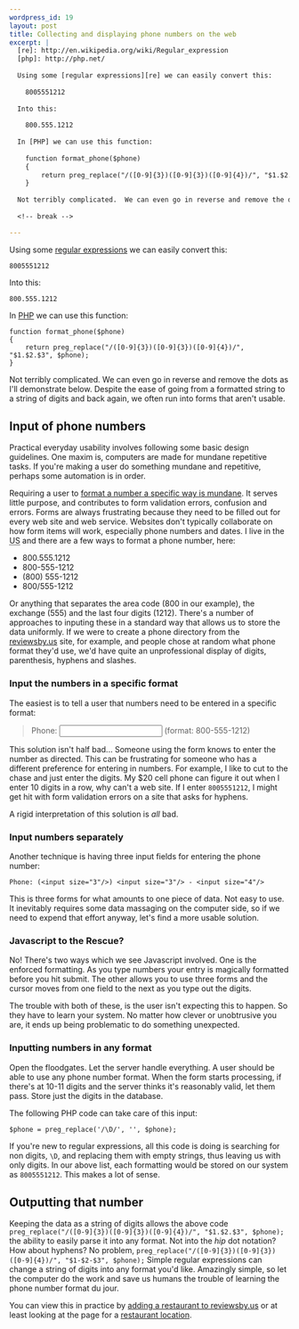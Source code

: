 ```yaml
--- 
wordpress_id: 19
layout: post
title: Collecting and displaying phone numbers on the web
excerpt: |
  [re]: http://en.wikipedia.org/wiki/Regular_expression
  [php]: http://php.net/
  
  Using some [regular expressions][re] we can easily convert this:
  
  	8005551212
  
  Into this:
  
  	800.555.1212
  
  In [PHP] we can use this function:
  
  	function format_phone($phone)
  	{
  		return preg_replace("/([0-9]{3})([0-9]{3})([0-9]{4})/", "$1.$2.$3", $phone); 
  	}
  
  Not terribly complicated.  We can even go in reverse and remove the dots as I'll demonstrate below.  Despite the ease of going from a formatted string to a string of digits and back again, we often run into forms that aren't usable.
  
  <!-- break -->

---
```

[re]: http://en.wikipedia.org/wiki/Regular_expression
[php]: http://php.net/

Using some [regular expressions][re] we can easily convert this:

	8005551212

Into this:

	800.555.1212

In [PHP] we can use this function:

	function format_phone($phone)
	{
		return preg_replace("/([0-9]{3})([0-9]{3})([0-9]{4})/", "$1.$2.$3", $phone); 
	}

Not terribly complicated.  We can even go in reverse and remove the dots as I'll demonstrate below.  Despite the ease of going from a formatted string to a string of digits and back again, we often run into forms that aren't usable.

<!-- break --><!--more-->


## Input of phone numbers

Practical everyday usability involves following some basic design guidelines.  One maxim is, computers are made for mundane repetitive tasks.  If you're making a user do something mundane and repetitive, perhaps some automation is in order.  


Requiring a user to [format a number a specific way is mundane][ui1].  It serves little purpose, and contributes to form validation errors, confusion and errors.  Forms are always frustrating because they need to be filled out for every web site and web service.  Websites don't typically collaborate on how form items will work, especially phone numbers and dates.  I live in the <acronym title="United States">US</acronym> and there are a few ways to format a phone number, here:

* 800.555.1212
* 800-555-1212
* (800) 555-1212
* 800/555-1212

Or anything that separates the area code (800 in our example), the exchange (555) and the last four digits (1212).  There's a number of approaches to inputing these in a standard way that allows us to store the data uniformly.  If we were to create a phone directory from the [reviewsby.us][rbu] site, for example, and people chose at random what phone format they'd use, we'd have quite an unprofessional display of digits, parenthesis, hyphens and slashes.

### Input the numbers in a specific format

The easiest is to tell a user that numbers need to be entered in a specific format:

> Phone: <input /> (format: 800-555-1212)

This solution isn't half bad...  Someone using the form knows to enter the number as directed.  This can be frustrating for someone who has a different preference for entering in numbers.  For example, I like to cut to the chase and just enter the digits.  My $20 cell phone can figure it out when I enter 10 digits in a row, why can't a web site.  If I enter `8005551212`, I might get hit with form validation errors on a site that asks for hyphens.

A rigid interpretation of this solution is *all* bad.

### Input numbers separately

Another technique is having three input fields for entering the phone number:

	Phone: (<input size="3"/>) <input size="3"/> - <input size="4"/>

This is three forms for what amounts to one piece of data.  Not easy to use.  It inevitably requires some data massaging on the computer side, so if we need to expend that effort anyway, let's find a more usable solution.

### Javascript to the Rescue?

No!  There's two ways which we see Javascript involved.  One is the enforced formatting.  As you type numbers your entry is magically formatted before you hit submit.  The other allows you to use three forms and the cursor moves from one field to the next as you type out the digits.

The trouble with both of these, is the user isn't expecting this to happen.  So they have to learn your system.  No matter how clever or unobtrusive you are, it ends up being problematic to do something unexpected.

### Inputting numbers in any format

Open the floodgates.  Let the server handle everything.  A user should be able to use any phone number format.  When the form starts processing, if there's at 10-11 digits and the server thinks it's reasonably valid, let them pass.  Store just the digits in the database.

The following PHP code can take care of this input:

	$phone = preg_replace('/\D/', '', $phone);

If you're new to regular expressions, all this code is doing is searching for non digits, `\D`, and replacing them with empty strings, thus leaving us with only digits.  In our above list, each formatting would be stored on our system as `8005551212`.  This makes a lot of sense.

## Outputting that number

Keeping the data as a string of digits allows the above code `preg_replace("/([0-9]{3})([0-9]{3})([0-9]{4})/", "$1.$2.$3", $phone);` the ability to easily parse it into any format.  Not into the *hip* dot notation?  How about hyphens?  No problem, `preg_replace("/([0-9]{3})([0-9]{3})([0-9]{4})/", "$1-$2-$3", $phone);`  Simple regular expressions can change a string of digits into any format you'd like.  Amazingly simple, so let the computer do the work and save us humans the trouble of learning the phone number format du jour.

You can view this in practice by [adding a restaurant to reviewsby.us][rbu] or at least looking at the page for a [restaurant location][r2].

[r2]: http://reviewsby.us/restaurant/cheesecake-factory/location/southdale-center
[rbu]: http://reviewsby.us/
[ui1]: http://www.useit.com/alertbox/20031222.html
